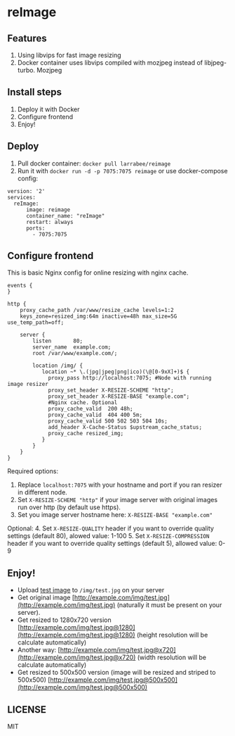 # reImage

## Features
1. Using libvips for fast image resizing
2. Docker container uses libvips compiled with mozjpeg instead of libjpeg-turbo. Mozjpeg 

## Install steps
1. Deploy it with Docker
2. Configure frontend
3. Enjoy!

## Deploy
1. Pull docker container:  `docker pull larrabee/reimage`
2. Run it with `docker run -d -p 7075:7075 reimage` or use docker-compose config:
```
version: '2'
services:
  reImage:
      image: reimage
      container_name: "reImage"
      restart: always
      ports:
        - 7075:7075
```

## Configure frontend
This is basic Nginx config for online resizing with nginx cache.
```
events {
}

http {
    proxy_cache_path /var/www/resize_cache levels=1:2 
    keys_zone=resized_img:64m inactive=48h max_size=5G use_temp_path=off;

    server {
        listen       80;
        server_name  example.com;
        root /var/www/example.com/;

        location /img/ {
           location ~* \.(jpg|jpeg|png|ico)(\@[0-9xX]+)$ {
             proxy_pass http://localhost:7075; #Node with running image resizer
             proxy_set_header X-RESIZE-SCHEME "http";
             proxy_set_header X-RESIZE-BASE "example.com";
             #Nginx cache. Optional
             proxy_cache_valid  200 48h;
             proxy_cache_valid  404 400 5m;
             proxy_cache_valid 500 502 503 504 10s;
             add_header X-Cache-Status $upstream_cache_status;
             proxy_cache resized_img;
           }
        }
    }
}
```
Required options:
1. Replace `localhost:7075` with your hostname and port if you ran resizer in different node.
2. Set `X-RESIZE-SCHEME "http"` if your image server with original images run over http (by default use https). 
3. Set you image server hostname here: `X-RESIZE-BASE "example.com"`

Optional:
4. Set `X-RESIZE-QUALITY` header if you want to override quality settings (default 80), alowed value: 1-100
5. Set `X-RESIZE-COMPRESSION` header if you want to override quality settings (default 5), allowed value: 0-9  

## Enjoy!
* Upload [test image](http://www.publicdomainpictures.net/pictures/110000/velka/green-mountain-valley.jpg) to `/img/test.jpg` on your server
* Get original image [http://example.com/img/test.jpg](http://example.com/img/test.jpg) (naturally it must be present on your server).
* Get resized to 1280x720 version [http://example.com/img/test.jpg@1280](http://example.com/img/test.jpg@1280) (height resolution will be calculate automatically)
* Another way: [http://example.com/img/test.jpg@x720](http://example.com/img/test.jpg@x720) (width resolution will be calculate automatically)
* Get resized to 500x500 version (image will be resized and striped to 500x500) [http://example.com/img/test.jpg@500x500](http://example.com/img/test.jpg@500x500)

## LICENSE
MIT

